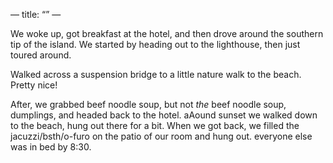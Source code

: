 —
title: “”
—

We woke up, got breakfast at the hotel, and then drove around the southern tip of the island. We started by heading out to the lighthouse, then just toured around.

Walked across a suspension bridge to a little nature walk to the beach. Pretty nice!

After, we grabbed beef noodle soup, but not *the* beef noodle soup, dumplings, and headed back to the hotel. aAound sunset we walked down to the beach, hung out there for a bit. When we got back, we filled the jacuzzi/bsth/o-furo on the patio of our room and hung out. everyone else was in bed by 8:30.